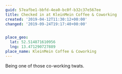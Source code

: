 ```yaml
---
guid: 57eafbe1-bbfd-4ea0-bc0f-b32c37e567ee
title: Checked in at KleinMein Coffee & Coworking
created: '2019-04-12T11:30:12+00:00'
changed: '2019-09-24T19:17:40+00:00'


place_geo:
  lat: 52.514871610956
  lng: 13.471290727889
place_name: KleinMein Coffee & Coworking
---
```


Being one of those co-working twats. 
